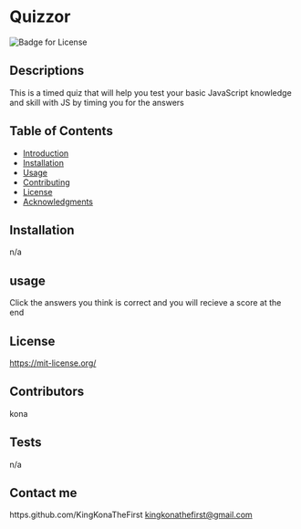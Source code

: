 # Quizzor
  ![Badge for License](https://shields.io/badge/license-MIT-purple.svg)
  ## Descriptions
  This is a timed quiz that will help you test your basic JavaScript knowledge and skill with JS by timing you for the answers

  ## Table of Contents
*  [Introduction](#introduction)
*  [Installation](#installation)
*  [Usage](#usage)
*  [Contributing](#contributors)
*  [License](#license)
*  [Acknowledgments](#acknowledgments)

## Installation
n/a

## usage
Click the answers you think is correct and you will recieve a score at the end

## License

https://mit-license.org/

## Contributors


kona

## Tests

n/a

## Contact me
https.github.com/KingKonaTheFirst
kingkonathefirst@gmail.com


